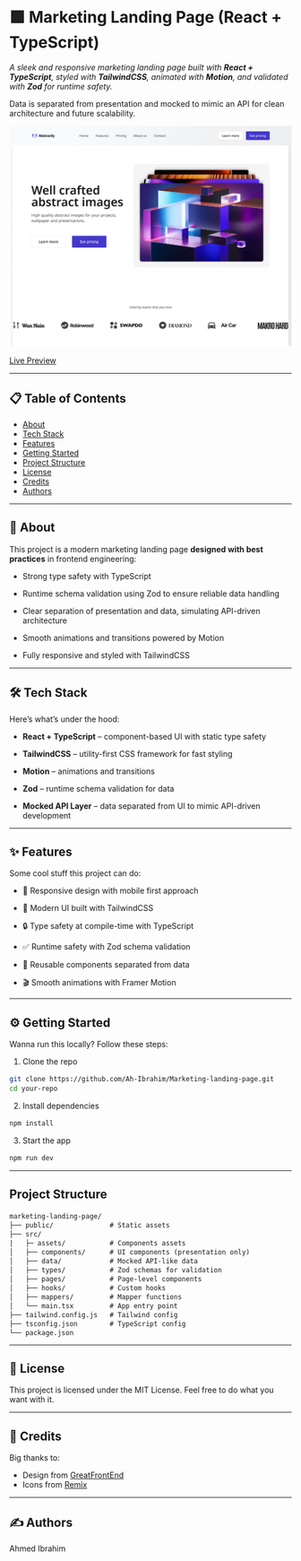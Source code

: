 # 🟪 Marketing Landing Page (React + TypeScript)

_A sleek and responsive marketing landing page built with **React + TypeScript**, styled with **TailwindCSS**, animated with **Motion**, and validated with **Zod** for runtime safety._

Data is separated from presentation and mocked to mimic an API for clean architecture and future scalability.

![Project Screenshot](./designs/Preview.jpg)

[Live Preview](https://ah-ibrahim.github.io/Marketing-landing-page/)

---

## 📋 Table of Contents

- [About](#-about)
- [Tech Stack](#%EF%B8%8F-tech-stack)
- [Features](#-features)
- [Getting Started](#%EF%B8%8F-getting-started)
- [Project Structure](#project-structure)
- [License](#-license)
- [Credits](#-credits)
- [Authors](#%EF%B8%8F-authors)

---

## 👋 About

This project is a modern marketing landing page **designed with best practices** in frontend engineering:

- Strong type safety with TypeScript

- Runtime schema validation using Zod to ensure reliable data handling

- Clear separation of presentation and data, simulating API-driven architecture

- Smooth animations and transitions powered by Motion

- Fully responsive and styled with TailwindCSS

---

## 🛠️ Tech Stack

Here’s what’s under the hood:

- **React + TypeScript** – component-based UI with static type safety

- **TailwindCSS** – utility-first CSS framework for fast styling

- **Motion** – animations and transitions

- **Zod** – runtime schema validation for data

- **Mocked API Layer** – data separated from UI to mimic API-driven development

---

## ✨ Features

Some cool stuff this project can do:

- 📱 Responsive design with mobile first approach

- 🎨 Modern UI built with TailwindCSS

- 🔒 Type safety at compile-time with TypeScript

- ✅ Runtime safety with Zod schema validation

- 🚀 Reusable components separated from data

- 🎬 Smooth animations with Framer Motion

---

## ⚙️ Getting Started

Wanna run this locally? Follow these steps:

1. Clone the repo

```bash
git clone https://github.com/Ah-Ibrahim/Marketing-landing-page.git
cd your-repo
```

2. Install dependencies

```bash
npm install
```

3. Start the app

```bash
npm run dev
```

---

## Project Structure

```
marketing-landing-page/
├── public/              # Static assets
├── src/
|   ├─ assets/           # Components assets
│   ├── components/      # UI components (presentation only)
│   ├── data/            # Mocked API-like data
│   ├── types/           # Zod schemas for validation
│   ├── pages/           # Page-level components
│   ├── hooks/           # Custom hooks
│   ├── mappers/         # Mapper functions
│   └── main.tsx         # App entry point
├── tailwind.config.js   # Tailwind config
├── tsconfig.json        # TypeScript config
└── package.json
```

---

## 📄 License

This project is licensed under the MIT License.
Feel free to do what you want with it.

---

## 🙏 Credits

Big thanks to:

- Design from [GreatFrontEnd](https://www.greatfrontend.com/projects/)
- Icons from [Remix](https://remixicon.com/)

---

## ✍️ Authors

Ahmed Ibrahim
